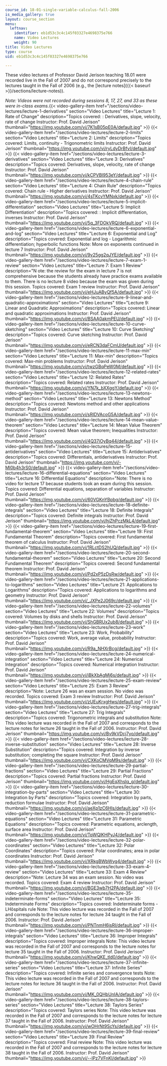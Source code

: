 ```yaml
---
course_id: 18-01-single-variable-calculus-fall-2006
is_media_gallery: true
layout: course_section
menu:
  leftnav:
    identifier: eb1d53c3c4c145f03327e4698375e766
    name: Video Lectures
    weight: 90
title: Video Lectures
type: course
uid: eb1d53c3c4c145f03327e4698375e766

---
```


These video lectures of Professor David Jerison teaching 18.01 were recorded live in the Fall of 2007 and do not correspond precisely to the lectures taught in the Fall of 2006 (e.g., the [lecture notes]({{< baseurl >}}/sections/lecture-notes)).

_Note: Videos were not recorded during sessions 8, 17, 27, and 33 as these were in-class exams._{{< video-gallery-item href="/sections/video-lectures/lecture-1-derivatives" section="Video Lectures" title="Lecture 1: Rate of Change" description="Topics covered: : Derivatives, slope, velocity, rate of change Instructor: Prof. David Jerison" thumbnail="https://img.youtube.com/vi/7K1sB05pE0A/default.jpg" >}} {{< video-gallery-item href="/sections/video-lectures/lecture-2-limits" section="Video Lectures" title="Lecture 2: Limits" description="Topics covered: Limits, continuity - Trigonometric limits Instructor: Prof. David Jerison" thumbnail="https://img.youtube.com/vi/ryLdyDrBfvI/default.jpg" >}} {{< video-gallery-item href="/sections/video-lectures/lecture-3-derivatives" section="Video Lectures" title="Lecture 3: Derivatives" description="Topics covered: Derivatives, slope, velocity, rate of change Instructor: Prof. David Jerison" thumbnail="https://img.youtube.com/vi/kCPVBl953eY/default.jpg" >}} {{< video-gallery-item href="/sections/video-lectures/lecture-4-chain-rule" section="Video Lectures" title="Lecture 4: Chain Rule" description="Topics covered: Chain rule - Higher derivatives Instructor: Prof. David Jerison" thumbnail="https://img.youtube.com/vi/4sTKcvYMNxk/default.jpg" >}} {{< video-gallery-item href="/sections/video-lectures/lecture-5-implicit-differentiation" section="Video Lectures" title="Lecture 5: Implicit Differentiation" description="Topics covered: : Implicit differentiation, inverses Instructor: Prof. David Jerison" thumbnail="https://img.youtube.com/vi/5q_3FDOkVRQ/default.jpg" >}} {{< video-gallery-item href="/sections/video-lectures/lecture-6-exponential-and-log" section="Video Lectures" title="Lecture 6: Exponential and Log" description="Topics covered: Exponential and log - Logarithmic differentiation; hyperbolic functions Note: More on exponents continued in lecture 7 Instructor: Prof. David Jerison" thumbnail="https://img.youtube.com/vi/9v25gg2qJYE/default.jpg" >}} {{< video-gallery-item href="/sections/video-lectures/lecture-7-exam-1-review" section="Video Lectures" title="Lecture 7: Exam 1 Review" description="N ote: the review for the exam in lecture 7 is not comprehensive   because the students already have practice exams available to them.   There is no lecture 8 video because the exam was given during this   session. Topics covered: Exam 1 review Instructor: Prof. David Jerison" thumbnail="https://img.youtube.com/vi/eHJuAByQf5A/default.jpg" >}} {{< video-gallery-item href="/sections/video-lectures/lecture-9-linear-and-quadratic-approximations" section="Video Lectures" title="Lecture 9: Linear and Quadratic Approximations" description="Topics covered: Linear and quadratic approximations Instructor: Prof. David Jerison" thumbnail="https://img.youtube.com/vi/BSAA0akmPEU/default.jpg" >}} {{< video-gallery-item href="/sections/video-lectures/lecture-10-curve-sketching" section="Video Lectures" title="Lecture 10: Curve Sketching" description="Topics covered: Curve sketching Instructor: Prof. David Jerison" thumbnail="https://img.youtube.com/vi/eRCN3daFCmU/default.jpg" >}} {{< video-gallery-item href="/sections/video-lectures/lecture-11-max-min" section="Video Lectures" title="Lecture 11: Max-min" description="Topics covered: Max-min problems Instructor: Prof. David Jerison" thumbnail="https://img.youtube.com/vi/twzGBqPeW0M/default.jpg" >}} {{< video-gallery-item href="/sections/video-lectures/lecture-12-related-rates" section="Video Lectures" title="Lecture 12: Related Rates" description="Topics covered: Related rates Instructor: Prof. David Jerison" thumbnail="https://img.youtube.com/vi/YN7k_bXXggY/default.jpg" >}} {{< video-gallery-item href="/sections/video-lectures/lecture-13-newtons-method" section="Video Lectures" title="Lecture 13: Newtons Method" description="Topics covered: Newtons method and other applications Instructor: Prof. David Jerison" thumbnail="https://img.youtube.com/vi/sRIDVAcoG5A/default.jpg" >}} {{< video-gallery-item href="/sections/video-lectures/lecture-14-mean-value-theorem" section="Video Lectures" title="Lecture 14: Mean Value Theorem" description="Topics covered: Mean value theorem; Inequalities Instructor: Prof. David Jerison" thumbnail="https://img.youtube.com/vi/4Q37iOyBq44/default.jpg" >}} {{< video-gallery-item href="/sections/video-lectures/lecture-15-antiderivatives" section="Video Lectures" title="Lecture 15: Antiderivatives" description="Topics covered: Differentials, antiderivatives Instructor: Prof. David Jerison" thumbnail="https://img.youtube.com/vi/-MI0b4h3rS0/default.jpg" >}} {{< video-gallery-item href="/sections/video-lectures/lecture-16-differential-equations" section="Video Lectures" title="Lecture 16: Differential Equations" description="Note: There is no video for lecture 17 because students took an exam during this session. Topics covered: Differential equations, separation of variables Instructor: Prof. David Jerison" thumbnail="https://img.youtube.com/vi/60VGKnYBpbg/default.jpg" >}} {{< video-gallery-item href="/sections/video-lectures/lecture-18-definite-integrals" section="Video Lectures" title="Lecture 18: Definite Integrals" description="Topics covered: Definite integrals Instructor: Prof. David Jerison" thumbnail="https://img.youtube.com/vi/hjZhPczMkL4/default.jpg" >}} {{< video-gallery-item href="/sections/video-lectures/lecture-19-first-fundamental-theorem" section="Video Lectures" title="Lecture 19: First Fundamental Theorem" description="Topics covered: First fundamental theorem of calculus Instructor: Prof. David Jerison" thumbnail="https://img.youtube.com/vi/1RLctDS2hUQ/default.jpg" >}} {{< video-gallery-item href="/sections/video-lectures/lecture-20-second-fundamental-theorem" section="Video Lectures" title="Lecture 20: Second Fundamental Theorem" description="Topics covered: Second fundamental theorem Instructor: Prof. David Jerison" thumbnail="https://img.youtube.com/vi/Pd2xP5zDsRw/default.jpg" >}} {{< video-gallery-item href="/sections/video-lectures/lecture-21-applications-to-logarithms" section="Video Lectures" title="Lecture 21: Applications to Logarithms" description="Topics covered: Applications to logarithms and geometry Instructor: Prof. David Jerison" thumbnail="https://img.youtube.com/vi/_JXPe2J069c/default.jpg" >}} {{< video-gallery-item href="/sections/video-lectures/lecture-22-volumes" section="Video Lectures" title="Lecture 22: Volumes" description="Topics covered: Volumes by disks and shells Instructor: Prof. David Jerison" thumbnail="https://img.youtube.com/vi/ShGBRUx2ub8/default.jpg" >}} {{< video-gallery-item href="/sections/video-lectures/lecture-23-work" section="Video Lectures" title="Lecture 23: Work, Probability" description="Topics covered: Work, average value, probability Instructor: Prof. David Jerison" thumbnail="https://img.youtube.com/vi/R9a_NHXrBcg/default.jpg" >}} {{< video-gallery-item href="/sections/video-lectures/lecture-24-numerical-integration" section="Video Lectures" title="Lecture 24: Numerical Integration" description="Topics covered: Numerical integration Instructor: Prof. David Jerison" thumbnail="https://img.youtube.com/vi/jBkXbAgMj6s/default.jpg" >}} {{< video-gallery-item href="/sections/video-lectures/lecture-25-exam-review" section="Video Lectures" title="Lecture 25: Exam 3 Review" description="Note: Lecture 26 was an exam session. No video was recorded. Topics covered: Exam 3 review Instructor: Prof. David Jerison" thumbnail="https://img.youtube.com/vi/zUEuKrxgHws/default.jpg" >}} {{< video-gallery-item href="/sections/video-lectures/lecture-27-trig-integrals" section="Video Lectures" title="Lecture 27: Trig Integrals" description="Topics covered: Trigonometric integrals and substitution Note: This video lecture was recorded in the Fall of 2007 and corresponds to the lecture notes for lecture 26 taught in the Fall of 2006. Instructor: Prof. David Jerison" thumbnail="https://img.youtube.com/vi/Bv9kVDcj7yo/default.jpg" >}} {{< video-gallery-item href="/sections/video-lectures/lecture-28-inverse-substitution" section="Video Lectures" title="Lecture 28: Inverse Substitution" description="Topics covered: Integration by inverse substitution; completing the square Instructor: Prof. David Jerison" thumbnail="https://img.youtube.com/vi/CXKoCMVqM9s/default.jpg" >}} {{< video-gallery-item href="/sections/video-lectures/lecture-29-partial-fractions" section="Video Lectures" title="Lecture 29: Partial Fractions" description="Topics covered: Partial fractions Instructor: Prof. David Jerison" thumbnail="https://img.youtube.com/vi/HgEqXhsIq_g/default.jpg" >}} {{< video-gallery-item href="/sections/video-lectures/lecture-30-integration-by-parts" section="Video Lectures" title="Lecture 30: Integration by Parts" description="Topics covered: Integration by parts, reduction formulae Instructor: Prof. David Jerison" thumbnail="https://img.youtube.com/vi/aeXp1zC6Hls/default.jpg" >}} {{< video-gallery-item href="/sections/video-lectures/lecture-31-parametric-equations" section="Video Lectures" title="Lecture 31: Parametric Equations" description="Topics covered: Parametric equations, arclength, surface area Instructor: Prof. David Jerison" thumbnail="https://img.youtube.com/vi/TpWQlKHPyJ4/default.jpg" >}} {{< video-gallery-item href="/sections/video-lectures/lecture-32-polar-coordinates" section="Video Lectures" title="Lecture 32: Polar Coordinates" description="Topics covered: Polar coordinates; area in polar coordinates Instructor: Prof. David Jerison" thumbnail="https://img.youtube.com/vi/XRkgBWbWvg4/default.jpg" >}} {{< video-gallery-item href="/sections/video-lectures/lecture-33-exam-4-review" section="Video Lectures" title="Lecture 33: Exam 4 Review" description="Note: Lecture 34 was an exam session. No video was recorded. Topics covered: Exam 4 review Instructor: Prof. David Jerison" thumbnail="https://img.youtube.com/vi/BGE3wb7H2PA/default.jpg" >}} {{< video-gallery-item href="/sections/video-lectures/lecture-35-indeterminate-forms" section="Video Lectures" title="Lecture 35: Indeterminate Forms" description="Topics covered: Indeterminate forms - LHôspitals rule Note: This video lecture was recorded in the Fall of 2007 and corresponds to the lecture notes for lecture 34 taught in the Fall of 2006. Instructor: Prof. David Jerison" thumbnail="https://img.youtube.com/vi/PNTnmH6jsRI/default.jpg" >}} {{< video-gallery-item href="/sections/video-lectures/lecture-36-improper-integrals" section="Video Lectures" title="Lecture 36: Improper Integrals" description="Topics covered: Improper integrals Note: This video lecture was recorded in the Fall of 2007 and corresponds to the lecture notes for lecture 35 taught in the Fall of 2006. Instructor: Prof. David Jerison" thumbnail="https://img.youtube.com/vi/KhwQKE_tld0/default.jpg" >}} {{< video-gallery-item href="/sections/video-lectures/lecture-37-infinite-series" section="Video Lectures" title="Lecture 37: Infinite Series" description="Topics covered: Infinite series and convergence tests Note: This video lecture was recorded in the Fall of 2007 and corresponds to the lecture notes for lecture 36 taught in the Fall of 2006. Instructor: Prof. David Jerison" thumbnail="https://img.youtube.com/vi/MK_0QHbUnIA/default.jpg" >}} {{< video-gallery-item href="/sections/video-lectures/lecture-38-taylors-series" section="Video Lectures" title="Lecture 38: Taylors Series" description="Topics covered: Taylors series Note: This video lecture was recorded in the Fall of 2007 and corresponds to the lecture notes for lecture 37 taught in the Fall of 2006. Instructor: Prof. David Jerison" thumbnail="https://img.youtube.com/vi/wOHrNt9ScYs/default.jpg" >}} {{< video-gallery-item href="/sections/video-lectures/lecture-39-final-review" section="Video Lectures" title="Lecture 39: Final Review" description="Topics covered: Final review Note: This video lecture was recorded in the Fall of 2007 and corresponds to the lecture notes for lecture 38 taught in the Fall of 2006. Instructor: Prof. David Jerison" thumbnail="https://img.youtube.com/vi/--lPz7VFnKI/default.jpg" >}}